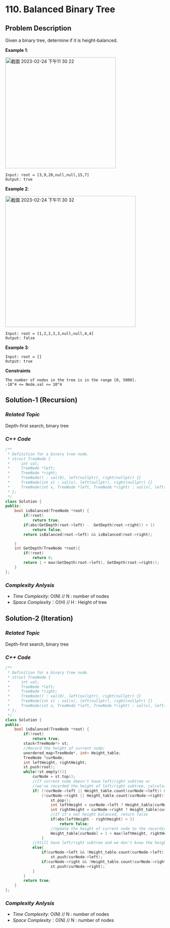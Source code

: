 # 110. Balanced Binary Tree


## Problem Description

Given a binary tree, determine if it is height-balanced.



**Example 1**:

<img width="349" alt="截圖 2023-02-24 下午11 30 22" src="https://user-images.githubusercontent.com/18256877/221219174-2884b2f1-58fe-46b5-9ef8-7deaf8f32c71.png">

```
Input: root = [3,9,20,null,null,15,7]
Output: true
```

**Example 2**:

<img width="412" alt="截圖 2023-02-24 下午11 30 32" src="https://user-images.githubusercontent.com/18256877/221219261-a6589725-c175-4173-a83c-3be1ab6b8878.png">

```
Input: root = [1,2,2,3,3,null,null,4,4]
Output: false
```
**Example 3**:
```
Input: root = []
Output: true
```

**Constraints**
```
The number of nodes in the tree is in the range [0, 5000].
-10^4 <= Node.val <= 10^4
```

## Solution-1 (Recursion)

### _Related Topic_
   Depth-first search, binary tree

### _C++ Code_
```cpp
/**
 * Definition for a binary tree node.
 * struct TreeNode {
 *     int val;
 *     TreeNode *left;
 *     TreeNode *right;
 *     TreeNode() : val(0), left(nullptr), right(nullptr) {}
 *     TreeNode(int x) : val(x), left(nullptr), right(nullptr) {}
 *     TreeNode(int x, TreeNode *left, TreeNode *right) : val(x), left(left), right(right) {}
 * };
 */
class Solution {
public:
    bool isBalanced(TreeNode *root) {
        if(!root)
            return true;
        if(abs(GetDepth(root->left) -  GetDepth(root->right)) > 1)
            return false;
        return isBalanced(root->left) && isBalanced(root->right);

    }
    int GetDepth(TreeNode *root){
        if(!root)
            return 0;
        return 1 + max(GetDepth(root->left), GetDepth(root->right));
    }
};
```

### _Complexity Anlysis_
- _Time Complexity_: O(N)  // N : number of nodes
- _Space Complexity_：O(H) // H : Height of tree

## Solution-2 (Iteration)

### _Related Topic_
   Depth-first search, binary tree

### _C++ Code_
```cpp
/**
 * Definition for a binary tree node.
 * struct TreeNode {
 *     int val;
 *     TreeNode *left;
 *     TreeNode *right;
 *     TreeNode() : val(0), left(nullptr), right(nullptr) {}
 *     TreeNode(int x) : val(x), left(nullptr), right(nullptr) {}
 *     TreeNode(int x, TreeNode *left, TreeNode *right) : val(x), left(left), right(right) {}
 * };
 */
class Solution {
public:
    bool isBalanced(TreeNode *root) {
        if(!root)
            return true;
        stack<TreeNode*> st;
        //Record the height of current node;
        unordered_map<TreeNode*, int> Height_table;
        TreeNode *curNode;
        int leftHeight, rightHeight;
        st.push(root);
        while(!st.empty()){
            curNode = st.top();
            //If current node doesn't have left/right subtree or
            //we've recorded the height of left/right subtree, calculate the height of current node
            if( (!curNode->left || Height_table.count(curNode->left)) && 
                (!curNode->right || Height_table.count(curNode->right)) ){
                    st.pop();
                    int leftHeight = curNode->left ? Height_table[curNode->left] : 0;
                    int rightHeight = curNode->right ? Height_table[curNode->right] : 0;
                    //If it's not height balanced, return false
                    if(abs(leftHeight - rightHeight) > 1)
                        return false;
                    //Update the height of current node to the recording table
                    Height_table[curNode] = 1 + max(leftHeight, rightHeight);
                }
            //Still have left/right subtree and we don't know the height of left/right subtree, keep tracing the tree
            else{
                if(curNode->left && !Height_table.count(curNode->left))
                    st.push(curNode->left);
                if(curNode->right && !Height_table.count(curNode->right))
                    st.push(curNode->right);
            }
        }
        return true;
    }
};
```

### _Complexity Anlysis_
- _Time Complexity_: O(N)  // N : number of nodes
- _Space Complexity_：O(N) // N : number of nodes
